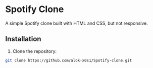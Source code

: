 # Spotify Clone

A simple Spotify clone built with HTML and CSS, but not responsive.


## Installation

1. Clone the repository:

```bash
git clone https://github.com/alok-x0s1/Spotify-clone.git

